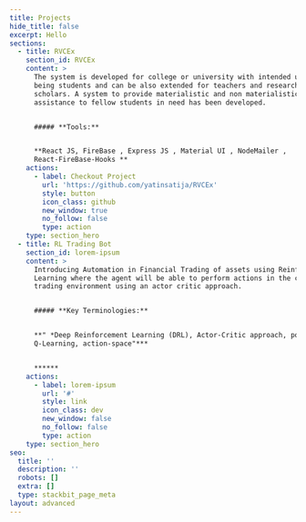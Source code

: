 ```yaml
---
title: Projects
hide_title: false
excerpt: Hello
sections:
  - title: RVCEx
    section_id: RVCEx
    content: >
      The system is developed for college or university with intended users
      being students and can be also extended for teachers and research
      scholars. A system to provide materialistic and non materialistic
      assistance to fellow students in need has been developed.


      ##### **Tools:**


      **React JS, FireBase , Express JS , Material UI , NodeMailer ,
      React-FireBase-Hooks **
    actions:
      - label: Checkout Project
        url: 'https://github.com/yatinsatija/RVCEx'
        style: button
        icon_class: github
        new_window: true
        no_follow: false
        type: action
    type: section_hero
  - title: RL Trading Bot
    section_id: lorem-ipsum
    content: >
      Introducing Automation in Financial Trading of assets using Reinforcement
      Learning where the agent will be able to perform actions in the custom
      trading environment using an actor critic approach.


      ##### **Key Terminologies:**


      **" *Deep Reinforcement Learning (DRL), Actor-Critic approach, policy,
      Q-Learning, action-space"***


      ******
    actions:
      - label: lorem-ipsum
        url: '#'
        style: link
        icon_class: dev
        new_window: false
        no_follow: false
        type: action
    type: section_hero
seo:
  title: ''
  description: ''
  robots: []
  extra: []
  type: stackbit_page_meta
layout: advanced
---
```

